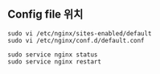 
## 
## Config file 위치 
```
sudo vi /etc/nginx/sites-enabled/default 
sudo vi /etc/nginx/conf.d/default.conf
```

```
sudo service nginx status
sudo service nginx restart
```

```

```